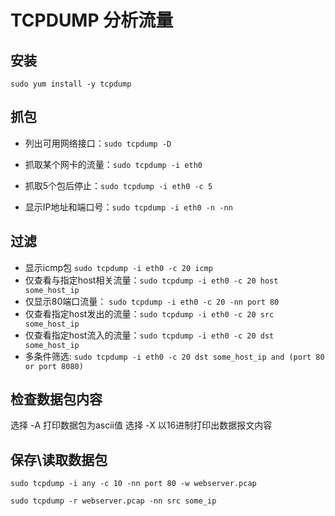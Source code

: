 # TCPDUMP 分析流量

## 安装
`sudo yum install -y tcpdump`

## 抓包
- 列出可用网络接口：`sudo tcpdump -D` 
- 抓取某个网卡的流量：`sudo tcpdump -i eth0`
- 抓取5个包后停止：`sudo tcpdump -i eth0 -c 5`

- 显示IP地址和端口号：`sudo tcpdump -i eth0 -n -nn`

## 过滤
- 显示icmp包 `sudo tcpdump -i eth0 -c 20 icmp`
- 仅查看与指定host相关流量：`sudo tcpdump -i eth0 -c 20 host some_host_ip`
- 仅显示80端口流量： `sudo tcpdump -i eth0 -c 20 -nn port 80`
- 仅查看指定host发出的流量：`sudo tcpdump -i eth0 -c 20 src some_host_ip`
- 仅查看指定host流入的流量：`sudo tcpdump -i eth0 -c 20 dst some_host_ip`
- 多条件筛选: `sudo tcpdump -i eth0 -c 20 dst some_host_ip and (port 80 or port 8080)`


## 检查数据包内容
选择 -A 打印数据包为ascii值
选择 -X 以16进制打印出数据报文内容

## 保存\读取数据包
`sudo tcpdump -i any -c 10 -nn port 80 -w webserver.pcap`

`sudo tcpdump -r webserver.pcap -nn src some_ip`
